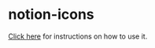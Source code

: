 # notion-icons

[Click here](https://notion-enhancer.github.io/advanced/icons/) for instructions on how to use it.

